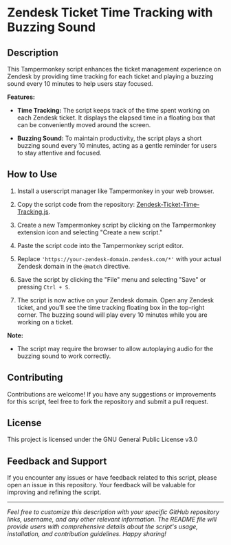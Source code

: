 # Zendesk Ticket Time Tracking with Buzzing Sound

## Description

This Tampermonkey script enhances the ticket management experience on Zendesk by providing time tracking for each ticket and playing a buzzing sound every 10 minutes to help users stay focused.

**Features:**

- **Time Tracking:** The script keeps track of the time spent working on each Zendesk ticket. It displays the elapsed time in a floating box that can be conveniently moved around the screen.

- **Buzzing Sound:** To maintain productivity, the script plays a short buzzing sound every 10 minutes, acting as a gentle reminder for users to stay attentive and focused.

## How to Use

1. Install a userscript manager like Tampermonkey in your web browser.

2. Copy the script code from the repository: [Zendesk-Ticket-Time-Tracking.js](https://github.com/your-username/Zendesk-Ticket-Time-Tracking/blob/main/Zendesk-Ticket-Time-Tracking.js).

3. Create a new Tampermonkey script by clicking on the Tampermonkey extension icon and selecting "Create a new script."

4. Paste the script code into the Tampermonkey script editor.

5. Replace `'https://your-zendesk-domain.zendesk.com/*'` with your actual Zendesk domain in the `@match` directive.

6. Save the script by clicking the "File" menu and selecting "Save" or pressing `Ctrl + S`.

7. The script is now active on your Zendesk domain. Open any Zendesk ticket, and you'll see the time tracking floating box in the top-right corner. The buzzing sound will play every 10 minutes while you are working on a ticket.

**Note:**

- The script may require the browser to allow autoplaying audio for the buzzing sound to work correctly.

## Contributing

Contributions are welcome! If you have any suggestions or improvements for this script, feel free to fork the repository and submit a pull request.

## License

This project is licensed under the GNU General Public License v3.0

## Feedback and Support

If you encounter any issues or have feedback related to this script, please open an issue in this repository. Your feedback will be valuable for improving and refining the script.

---
*Feel free to customize this description with your specific GitHub repository links, username, and any other relevant information. The README file will provide users with comprehensive details about the script's usage, installation, and contribution guidelines. Happy sharing!*
